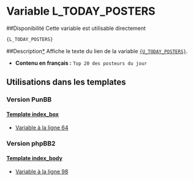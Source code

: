 # Variable L_TODAY_POSTERS

##Disponibilité
Cette variable est utilisable directement

```html
{L_TODAY_POSTERS}
```

##Description[*](https://fa-tvars.appspot.com/var/L_TODAY_POSTERS)
Affiche le texte du lien de la variable [`{U_TODAY_POSTERS}`](U_TODAY_POSTERS.md#readme).

* __Contenu en français :__  `Top 20 des posteurs du jour`

## Utilisations dans les templates

### Version PunBB

#### [Template index_box](punbb/index_box.md#readme)
* [Variable &agrave; la ligne 64](../punbb/index_box.tpl#L64)

### Version phpBB2

#### [Template index_body](subsilver/index_body.md#readme)
* [Variable &agrave; la ligne 98](../subsilver/index_body.tpl#L98)